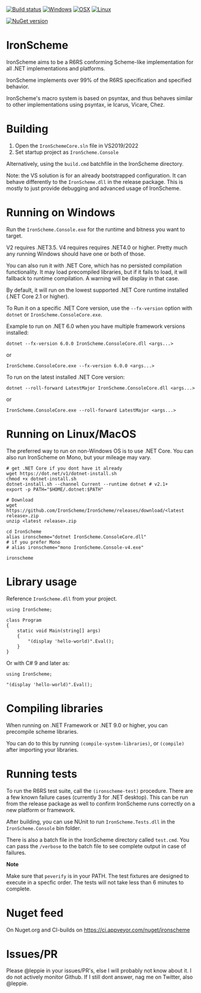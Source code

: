 [![Build status](https://ci.appveyor.com/api/projects/status/github/IronScheme/IronScheme?branch=master&svg=true)](https://ci.appveyor.com/project/leppie/ironscheme/branch/master)
[![Windows](https://github.com/IronScheme/IronScheme/actions/workflows/windows.yml/badge.svg)](https://github.com/IronScheme/IronScheme/actions/workflows/windows.yml)
[![OSX](https://github.com/IronScheme/IronScheme/actions/workflows/osx.yml/badge.svg)](https://github.com/IronScheme/IronScheme/actions/workflows/osx.yml)
[![Linux](https://github.com/IronScheme/IronScheme/actions/workflows/linux.yml/badge.svg)](https://github.com/IronScheme/IronScheme/actions/workflows/linux.yml)

[![NuGet version](https://badge.fury.io/nu/IronScheme.Core.svg)](https://badge.fury.io/nu/IronScheme.Core)

IronScheme
==========

IronScheme aims to be a R6RS conforming Scheme-like implementation for all .NET implementations and platforms.

IronScheme implements over 99% of the R6RS specification and specified behavior. 

IronScheme's macro system is based on psyntax, and thus behaves similar to other implementations using psyntax, ie Icarus, Vicare, Chez.

Building
========

1. Open the `IronSchemeCore.sln` file in VS2019/2022
2. Set startup project as `IronScheme.Console`

Alternatively, using the `build.cmd` batchfile in the IronScheme directory.

Note: the VS solution is for an already bootstrapped configuration. It can behave differently to the `IronScheme.dll` in the release package. This is mostly to just provide debugging and advanced usage of IronScheme.

Running on Windows
==================

Run the `IronScheme.Console.exe` for the runtime and bitness you want to target. 

V2 requires .NET3.5. V4 requires requires .NET4.0 or higher. Pretty much any running Windows should have one or both of those.

You can also run it with .NET Core, which has no persisted compilation functionality. It may load precompiled libraries, but if it fails to load, it will fallback to runtime compilation. A warning will be display in that case.

By default, it will run on the lowest supported .NET Core runtime installed (.NET Core 2.1 or higher).

To Run it on a specific .NET Core version, use the `--fx-version` option with `dotnet` or `IronScheme.ConsoleCore.exe`.

Example to run on .NET 6.0 when you have multiple framework versions installed:

```
dotnet --fx-version 6.0.0 IronScheme.ConsoleCore.dll <args...>
```
or
```
IronScheme.ConsoleCore.exe --fx-version 6.0.0 <args...>
```

To run on the latest installed .NET Core version:

```
dotnet --roll-forward LatestMajor IronScheme.ConsoleCore.dll <args...>
```
or
```
IronScheme.ConsoleCore.exe --roll-forward LatestMajor <args...>
```

Running on Linux/MacOS
=======================

The preferred way to run on non-Windows OS is to use .NET Core. You can also run IronScheme on Mono, but your mileage may vary.

```
# get .NET Core if you dont have it already
wget https://dot.net/v1/dotnet-install.sh
chmod +x dotnet-install.sh
dotnet-install.sh --channel Current --runtime dotnet # v2.1+
export -p PATH="$HOME/.dotnet:$PATH"
```

```
# Download 
wget https://github.com/IronScheme/IronScheme/releases/download/<latest release>.zip
unzip <latest release>.zip
```

```
cd IronScheme
alias ironscheme="dotnet IronScheme.ConsoleCore.dll"
# if you prefer Mono
# alias ironscheme="mono IronScheme.Console-v4.exe"

ironscheme
```

Library usage
=============

Reference `IronScheme.dll` from your project. 

```
using IronScheme;

class Program
{
    static void Main(string[] args)
    {
        "(display 'hello-world)".Eval();
    }
} 
```

Or with C# 9 and later as:

```
using IronScheme;

"(display 'hello-world)".Eval();
```

Compiling libraries
===================

When running on .NET Framework or .NET 9.0 or higher, you can precompile scheme libraries.

You can do to this by running `(compile-system-libraries)`, or `(compile)` after importing your libraries.

Running tests
=============

To run the R6RS test suite, call the `(ironscheme-test)` procedure. There are a few known failure cases (currently 3 for .NET desktop). This can be run from the release package as well to confirm IronScheme runs correctly on a new platform or framework.

After building, you can use NUnit to run `IronScheme.Tests.dll` in the `IronScheme.Console` bin folder.

There is also a batch file in the IronScheme directory called `test.cmd`. You can pass the `/verbose` to the batch file to see complete output in case of failures.

**Note**

Make sure that `peverify` is in your PATH. The test fixtures are designed to execute in a specfic order. The tests will not take less than 6 minutes to complete.

Nuget feed
==========

On Nuget.org and CI-builds on https://ci.appveyor.com/nuget/ironscheme

Issues/PR
=========

Please @leppie in your issues/PR's, else I will probably not know about it. I do not actively monitor Github. If I still dont answer, nag me on Twitter, also @leppie.
    
